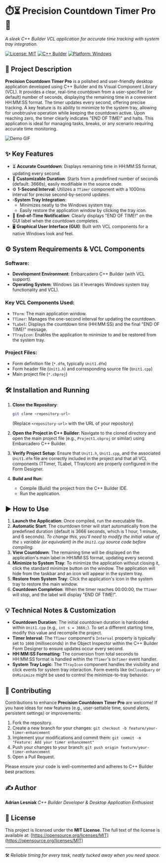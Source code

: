 # ⏱️⏳ Precision Countdown Timer Pro 🚀
_A sleek C++ Builder VCL application for accurate time tracking with system tray integration._

[![License: MIT](https://img.shields.io/badge/License-MIT-yellow.svg)](https://opensource.org/licenses/MIT)
[![C++ Builder](https://img.shields.io/badge/Framework-C%2B%2B%20Builder%20VCL-orange.svg)](https://www.embarcadero.com/products/cbuilder)
[![Platform: Windows](https://img.shields.io/badge/Platform-Windows-lightgrey.svg)](https://www.microsoft.com/windows)

## 📝 Project Description

**Precision Countdown Timer Pro** is a polished and user-friendly desktop application developed using C++ Builder and its Visual Component Library (VCL). It provides a clear, real-time countdown from a user-specified (or default) number of seconds, displaying the remaining time in a convenient HH:MM:SS format. The timer updates every second, offering precise tracking. A key feature is its ability to minimize to the system tray, allowing for unobtrusive operation while keeping the countdown active. Upon reaching zero, the timer clearly indicates "END OF TIME!" and halts. This application is ideal for managing tasks, breaks, or any scenario requiring accurate time monitoring.

![Demo GIF](screenshots/1.gif)

## ✨ Key Features

*   ⏳ **Accurate Countdown**: Displays remaining time in HH:MM:SS format, updating every second.
*   🎯 **Customizable Duration**: Starts from a predefined number of seconds (default: 3666s), easily modifiable in the source code.
*   ⚙️ **1-Second Interval**: Utilizes a `TTimer` component with a 1000ms interval for precise second-by-second updates.
*   -**System Tray Integration**:
    *   Minimizes neatly to the Windows system tray.
    *   Easily restore the application window by clicking the tray icon.
*   🔔 **End-of-Time Notification**: Clearly displays "END OF TIME!" on the GUI label when the countdown completes.
*   🖥️ **Graphical User Interface (GUI)**: Built with VCL components for a native Windows look and feel.

## ⚙️ System Requirements & VCL Components

### Software:
*   **Development Environment**: Embarcadero C++ Builder (with VCL support).
*   **Operating System**: Windows (as it leverages Windows system tray functionality and VCL).

### Key VCL Components Used:
*   `TForm`: The main application window.
*   `TTimer`: Manages the one-second interval for updating the countdown.
*   `TLabel`: Displays the countdown time (HH:MM:SS) and the final "END OF TIME!" message.
*   `TTrayIcon`: Enables the application to minimize to and be restored from the system tray.

### Project Files:
*   Form definition file (`*.dfm`, typically `Unit1.dfm`)
*   Form header file (`Unit1.h`) and corresponding source file (`Unit1.cpp`)
*   Main project file (`*.cbproj`)

## 🛠️ Installation and Running

1.  **Clone the Repository**:
    ```bash
    git clone <repository-url>
    ```
    (Replace `<repository-url>` with the URL of your repository)

2.  **Open the Project in C++ Builder**:
    Navigate to the cloned directory and open the main project file (e.g., `Project1.cbproj` or similar) using Embarcadero C++ Builder.

3.  **Verify Project Setup**:
    Ensure that `Unit1.h`, `Unit1.cpp`, and the associated `Unit1.dfm` file are correctly included in the project and that all VCL components (TTimer, TLabel, TTrayIcon) are properly configured in the Form Designer.

4.  **Build and Run**:
    *   Compile (Build) the project from the C++ Builder IDE.
    *   Run the application.

## ▶️ How to Use

1.  **Launch the Application**:
    Once compiled, run the executable file.
2.  **Automatic Start**:
    The countdown timer will start automatically from the predefined duration (default is 3666 seconds, which is 1 hour, 1 minute, and 6 seconds). *To change this, you'll need to modify the initial value of the `s` variable (or equivalent) in the `Unit1.cpp` source code before compiling.*
3.  **View Countdown**:
    The remaining time will be displayed on the application's main label in HH:MM:SS format, updating every second.
4.  **Minimize to System Tray**:
    To minimize the application without closing it, click the standard minimize button on the window. The application will hide from the taskbar and an icon will appear in the system tray.
5.  **Restore from System Tray**:
    Click the application's icon in the system tray to restore the main window.
6.  **Countdown Completion**:
    When the timer reaches 00:00:00, the `TTimer` will stop, and the label will display "END OF TIME!".

## 💡 Technical Notes & Customization

*   **Countdown Duration**: The initial countdown duration is hardcoded within `Unit1.cpp` (e.g., `int s = 3666;`). To set a different starting time, modify this value and recompile the project.
*   **Timer Interval**: The `TTimer` component's `Interval` property is typically set to `1000` (milliseconds) in the Object Inspector within the C++ Builder Form Designer to ensure updates occur every second.
*   **HH:MM:SS Formatting**: The conversion from total seconds to HH:MM:SS format is handled within the `TTimer`'s `OnTimer` event handler.
*   **System Tray Logic**: The `TTrayIcon` component handles the visibility and click events for system tray interaction. Form events like `OnCloseQuery` or `OnMinimize` might be used to control the minimize-to-tray behavior.

## 🤝 Contributing

Contributions to enhance **Precision Countdown Timer Pro** are welcome! If you have ideas for new features (e.g., user-settable time, sound alerts, persistent settings) or improvements:

1.  Fork the repository.
2.  Create a new branch for your changes: `git checkout -b feature/your-timer-enhancement`
3.  Implement your modifications and commit them: `git commit -m "Feature: Add your timer enhancement"`
4.  Push your changes to your branch: `git push origin feature/your-timer-enhancement`
5.  Open a Pull Request.

Please ensure your code is well-commented and adheres to C++ Builder best practices.

## ✍️ Author

**Adrian Lesniak**
_C++ Builder Developer & Desktop Application Enthusiast_

## 📃 License

This project is licensed under the **MIT License**.
The full text of the license is available at: [https://opensource.org/licenses/MIT](https://opensource.org/licenses/MIT)

---
🛠️ _Reliable timing for every task, neatly tucked away when you need space._
